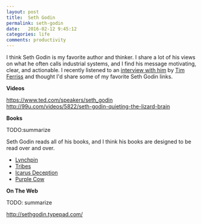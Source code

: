 ```yaml
---
layout: post
title:  Seth Godin
permalink: seth-godin
date:   2016-02-12 9:45:12
categories: life
comments: productivity
---
```


I think Seth Godin is my favorite author and thinker.  I share a lot of his views on what he often calls industrial systems, and I find his message motivating, clear, and actionable.  I recently listened to an [interview with him](http://fourhourworkweek.com/2016/02/10/seth-godin/) by [Tim Ferriss](http://fourhourworkweek.com/blog/) and thought I'd share some of my favorite Seth Godin links.

**Videos**

https://www.ted.com/speakers/seth_godin
http://99u.com/videos/5822/seth-godin-quieting-the-lizard-brain

**Books**

TODO:summarize

Seth Godin reads all of his books, and I think his books are designed to be read over and over.

- [Lynchpin](http://amzn.to/1PzqVMz)
- [Tribes](http://amzn.to/1PzqXUB)
- [Icarus Deception](http://amzn.to/214xPP2)
- [Purple Cow](http://amzn.to/214xH1U)

**On The Web**

TODO: summarize

http://sethgodin.typepad.com/
